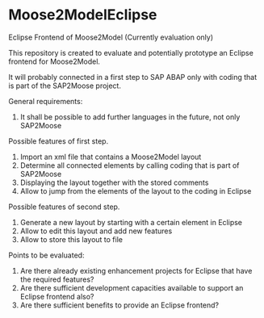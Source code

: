 # Moose2ModelEclipse
Eclipse Frontend of Moose2Model (Currently evaluation only)

This repository is created to evaluate and potentially prototype an Eclipse frontend for Moose2Model.

It will probably connected in a first step to SAP ABAP only with coding that is part of the SAP2Moose project.

General requirements:

1. It shall be possible to add further languages in the future, not only SAP2Moose

Possible features of first step.

1. Import an xml file that contains a Moose2Model layout
2. Determine all connected elements by calling coding that is part of SAP2Moose
3. Displaying the layout together with the stored comments
4. Allow to jump from the elements of the layout to the coding in Eclipse

Possible features of second step.

1. Generate a new layout by starting with a certain element in Eclipse
2. Allow to edit this layout and add new features
3. Allow to store this layout to file

Points to be evaluated:

1. Are there already existing enhancement projects for Eclipse that have the required features?
2. Are there sufficient development capacities available to support an Eclipse frontend also?
3. Are there sufficient benefits to provide an Eclipse frontend?
